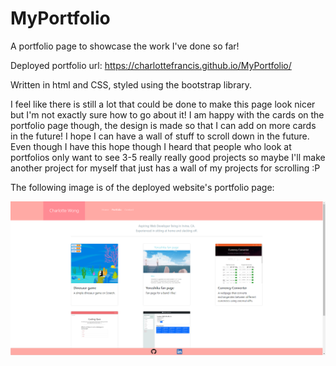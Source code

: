 # MyPortfolio

A portfolio page to showcase the work I've done so far!

Deployed portfolio url:
https://charlottefrancis.github.io/MyPortfolio/

Written in html and CSS, styled using the bootstrap library. 

I feel like there is still a lot that could be done to make this page look nicer but I'm not exactly sure how to go about it! I am happy with the cards on the portfolio page though, the design is made so that I can add on more cards in the future! I hope I can have a wall of stuff to scroll down in the future. Even though I have this hope though I heard that people who look at portfolios only want to see 3-5 really really good projects so maybe I'll make another project for myself that just has a wall of my projects for scrolling :P

The following image is of the deployed website's portfolio page:

![Portfolio page](./Assets/portfolio.png)
